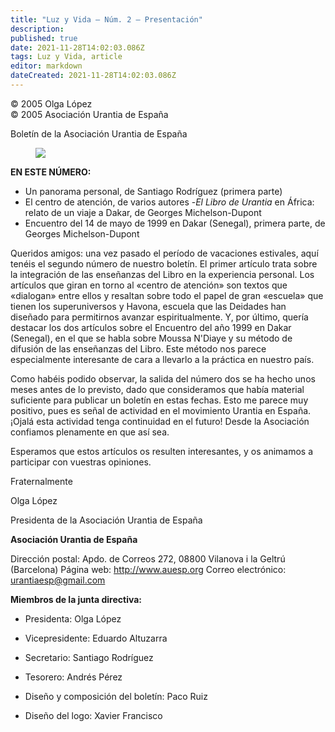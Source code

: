 ```yaml
---
title: "Luz y Vida — Núm. 2 — Presentación"
description: 
published: true
date: 2021-11-28T14:02:03.086Z
tags: Luz y Vida, article
editor: markdown
dateCreated: 2021-11-28T14:02:03.086Z
---
```


<p class="v-card v-sheet theme--light grey lighten-3 px-2">© 2005 Olga López<br>© 2005 Asociación Urantia de España</p>


Boletín de la Asociación Urantia de España

<figure id="Figure_1" class="image urantiapedia">
<img src="/image/article/Luz_y_Vida/LyV1/01.jpg">
</figure>

**EN ESTE NÚMERO:**

- Un panorama personal, de Santiago Rodríguez (primera parte)
- El centro de atención, de varios autores
-_El Libro de Urantia_ en África: relato de un viaje a Dakar, de Georges Michelson-Dupont
- Encuentro del 14 de mayo de 1999 en Dakar (Senegal), primera parte, de Georges Michelson-Dupont

Queridos amigos: una vez pasado el período de vacaciones estivales, aquí tenéis el segundo número de nuestro boletín. El primer artículo trata sobre la integración de las enseñanzas del Libro en la experiencia personal. Los artículos que giran en torno al «centro de atención» son textos que «dialogan» entre ellos y resaltan sobre todo el papel de gran «escuela» que tienen los superuniversos y Havona, escuela que las Deidades han diseñado para permitirnos avanzar espiritualmente. Y, por último, quería destacar los dos artículos sobre el Encuentro del año 1999 en Dakar (Senegal), en el que se habla sobre Moussa N'Diaye y su método de difusión de las enseñanzas del Libro. Este método nos parece especialmente interesante de cara a llevarlo a la práctica en nuestro país.

Como habéis podido observar, la salida del número dos se ha hecho unos meses antes de lo previsto, dado que consideramos que había material suficiente para publicar un boletín en estas fechas. Esto me parece muy positivo, pues es señal de actividad en el movimiento Urantia en España. ¡Ojalá esta actividad tenga continuidad en el futuro! Desde la Asociación confiamos plenamente en que así sea.

Esperamos que estos artículos os resulten interesantes, y os animamos a participar con vuestras opiniones.

Fraternalmente

Olga López

Presidenta de la Asociación Urantia de España

**Asociación Urantia de España**

Dirección postal: Apdo. de Correos 272, 08800 Vilanova i la Geltrú (Barcelona)
Página web: http://www.auesp.org
Correo electrónico: urantiaesp@gmail.com

**Miembros de la junta directiva:**

- Presidenta: Olga López
- Vicepresidente: Eduardo Altuzarra
- Secretario: Santiago Rodríguez
- Tesorero: Andrés Pérez

- Diseño y composición del boletín: Paco Ruiz
- Diseño del logo: Xavier Francisco